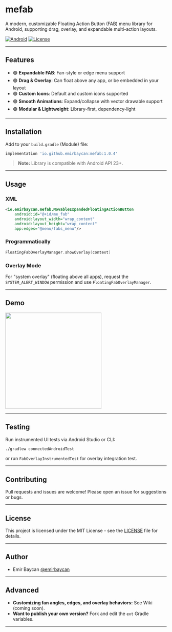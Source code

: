 # mefab

A modern, customizable Floating Action Button (FAB) menu library for Android, supporting drag, overlay, and expandable multi-action layouts.

[![Android](https://img.shields.io/badge/platform-Android-green.svg)](https://developer.android.com/)
[![License](https://img.shields.io/github/license/emirbaycan/mefab)](LICENSE)

---

## Features

* 🟢 **Expandable FAB**: Fan-style or edge menu support
* 🟢 **Drag & Overlay**: Can float above any app, or be embedded in your layout
* 🟢 **Custom Icons**: Default and custom icons supported
* 🟢 **Smooth Animations**: Expand/collapse with vector drawable support
* 🟢 **Modular & Lightweight**: Library-first, dependency-light

---

## Installation

Add to your `build.gradle` (Module) file:

```groovy
implementation 'io.github.emirbaycan:mefab:1.0.4'
```

> **Note:** Library is compatible with Android API 23+.

---

## Usage

### XML

```xml
<io.emirbaycan.mefab.MovableExpandedFloatingActionButton
    android:id="@+id/me_fab"
    android:layout_width="wrap_content"
    android:layout_height="wrap_content"
    app:edges="@menu/fabs_menu"/>
```

### Programmatically

```kotlin
FloatingFabOverlayManager.showOverlay(context)
```

### Overlay Mode

For "system overlay" (floating above all apps), request the `SYSTEM_ALERT_WINDOW` permission and use `FloatingFabOverlayManager`.

---

## Demo

<img src="https://raw.githubusercontent.com/emirbaycan/mefab/main/screenshots/showcase.gif" width="300"/>

---

## Testing

Run instrumented UI tests via Android Studio or CLI:

```sh
./gradlew connectedAndroidTest
```

or run `FabOverlayInstrumentedTest` for overlay integration test.

---

## Contributing

Pull requests and issues are welcome!
Please open an issue for suggestions or bugs.

---

## License

This project is licensed under the MIT License - see the [LICENSE](LICENSE) file for details.

---

## Author

* Emir Baycan [@emirbaycan](https://github.com/emirbaycan)

---

## Advanced

* **Customizing fan angles, edges, and overlay behaviors:** See Wiki (coming soon).
* **Want to publish your own version?** Fork and edit the `ext` Gradle variables.

---
